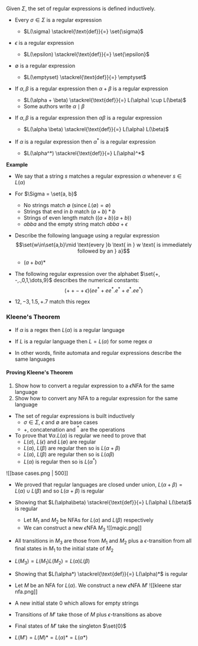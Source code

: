 Given $\Sigma$, the set of regular expressions is defined inductively.
- Every $\sigma\in \Sigma$ is a regular expression
	- $L(\sigma) \stackrel{\text{def}}{=} \set{\sigma}$
- $\epsilon$ is a regular expression
	- $L(\epsilon) \stackrel{\text{def}}{=} \set{\epsilon}$
- $\emptyset$ is a regular expression
	- $L(\emptyset) \stackrel{\text{def}}{=} \emptyset$

- If $\alpha, \beta$ is a regular expression then $\alpha + \beta$ is a regular expression
	- $L(\alpha + \beta) \stackrel{\text{def}}{=} L(\alpha) \cup L(\beta)$
	- Some authors write $\alpha \mid \beta$
- If $\alpha, \beta$ is a regular expression then $\alpha\beta$ is a regular expression
	- $L(\alpha \beta) \stackrel{\text{def}}{=} L(\alpha) L(\beta)$
- If $\alpha$ is a regular expression then $\alpha^*$ is a regular expression
	- $L(\alpha^*) \stackrel{\text{def}}{=} L(\alpha)^*$

**Example**
- We say that a string $s$ matches a regular expression $\alpha$ whenever $s\in L(\alpha)$
- For $\Sigma = \set{a, b}$
	- No strings match $\emptyset$ (since $L(\emptyset) = \emptyset$)
	- Strings that end in $b$ match $(a + b)*b$
	- Strings of even length match $((a+b)(a+b))$
	- $abba$ and the empty string match $abba+\epsilon$

- Describe the following language using a regular expression $$\set{w\in\set{a,b}\mid \text{every }b \text{ in } w \text{ is immediately followed by an } a}$$
	- $(a + ba)*$

- The following regular expression over the alphabet $\set{+, -,.,0,1,\dots,9}$ describes the numerical constants: $$(++-+\epsilon)(ee^* + ee^*.e^* + e^*.ee^*)$$
- $12, -3, 1.5, +.7$ match this regex

### Kleene's Theorem

- If $\alpha$ is a regex then $L(\alpha)$ is a regular language
- If $L$ is a regular language then $L=L(\alpha)$ for some regex $\alpha$

- In other words, finite automata and regular expressions describe the same languages

#### Proving Kleene's Theorem
1. Show how to convert a regular expression to a $\epsilon$NFA for the same language
2. Show how to convert any NFA to a regular expression for the same language

- The set of regular expressions is built inductively
	- $\sigma\in\Sigma$, $\epsilon$ and $\emptyset$ are base cases
	- $+$, concatenation and $^*$ are the operations
- To prove that $\forall\alpha.L(\alpha)$ is regular we need to prove that 
	- $L(\sigma)$, $L(\epsilon)$ and $L(\emptyset)$ are regular
	- $L(\alpha)$, $L(\beta)$ are regular then so is $L(\alpha + \beta)$
	- $L(\alpha)$, $L(\beta)$ are regular then so is $L(\alpha\beta)$
	- $L(\alpha)$ is regular then so is $L(\alpha^*)$

![[base cases.png | 500]]

- We proved that regular languages are closed under union, $L(\alpha + \beta) = L(\alpha) \cup L(\beta)$ and so $L(\alpha + \beta)$ is regular
- Showing that $L(\alpha\beta) \stackrel{\text{def}}{=} L(\alpha) L(\beta)$ is regular
	- Let $M_1$ and $M_2$ be NFAs for $L(\alpha)$ and $L(\beta)$ respectively
	- We can construct a new $\epsilon$NFA $M_3$
![[magic.png]]
- All transitions in $M_3$ are those from $M_1$ and $M_2$ plus a $\epsilon$-transition from all final states in $M_1$ to the initial state of $M_2$
- $L(M_3) = L(M_1)L(M_2)  = L(\alpha)L(\beta)$

- Showing that $L(\alpha*) \stackrel{\text{def}}{=} L(\alpha)*$ is regular
- Let $M$ be an NFA for $L(\alpha)$. We construct a new $\epsilon$NFA $M'$
![[kleene star nfa.png]]
- A new initial state $0$ which allows for empty strings 
- Transitions of $M'$ take those of $M$ plus $\epsilon$-transitions as above
- Final states of $M'$ take the singleton $\set{0}$
- $L(M') = L(M)* = L(\alpha)*  = L(\alpha*)$


